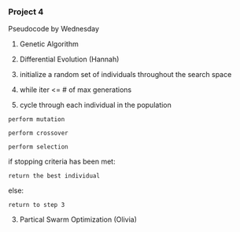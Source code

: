 ### Project 4 

Pseudocode by Wednesday 

1. Genetic Algorithm 
2. Differential Evolution (Hannah)

1. initialize a random set of individuals throughout the search space

2. while iter <= # of max generations

  3. cycle through each individual in the population
  
    perform mutation
    
    perform crossover
    
    perform selection
    
  if stopping criteria has been met:
  
    return the best individual
    
  else:
  
    return to step 3


3. Partical Swarm Optimization (Olivia)
